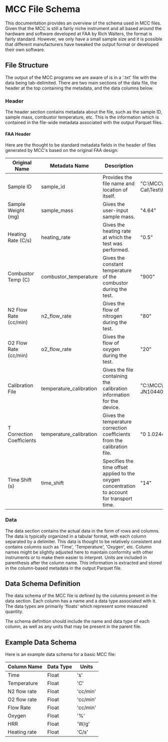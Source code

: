 # MCC File Schema

This documentation provides an overview of the schema used in MCC files. Given that the MCC is still a fairly niche instrument and all based around the hardware and software developed at FAA by Rich Walters, the format is fairly standard. However, we only have a small sample size and it is possible that different manufacturers have tweaked the output format or developed their own software.

## File Structure

The output of the MCC programs we are aware of is in a '.txt' file with the data being tab-delimited. There are two main sections of the data file, the header at the top containing the metadata, and the data columns below.

### Header

The header section contains metadata about the file, such as the sample ID, sample mass, combustor temperature, etc. This is the information which is contained in the file-wide metadata associated with the output Parquet files.

#### FAA Header
Here are the thought to be standard metadata fields in the header of files generated by MCC's based on the original FAA design:

| Original Name         | Metadata Name           | Description                                                     | Example                                                         | Output Example                                                   |
|-----------------------|-------------------------|-----------------------------------------------------------------|-----------------------------------------------------------------|------------------------------------------------------------------|
| Sample ID             | sample_id               | Provides the file name and location of itself.                  | "C:\MCC\MCC Cal\Test\Hemp_Sheets_MCC_30K_min_220112_R1.txt"     | {"sample_id": "C:\MCC\MCC Cal\Test\Hemp_Sheets_MCC_30K_min_220112_R1.txt"} |
| Sample Weight (mg)    | sample_mass             | Gives the user-input sample mass.                               | "4.64"                                                          | {"sample_mass": {"value":4.64, "unit": "mg"}}                   |
| Heating Rate (C/s)    | heating_rate            | Gives the heating rate at which the test was performed.         | "0.5"                                                           | {"heating_rate": {"value" : 0.5, "unit" : "°C/s"}}               |
| Combustor Temp (C)    | combustor_temperature   | Gives the constant temperature of the combustor during the test.| "900"                                                           | {"combustor_temperature": {"value":900, "unit":"°C"}}            |
| N2 Flow Rate (cc/min) | n2_flow_rate            | Gives the flow of nitrogen during the test.                     | "80"                                                            | {"n2_flow_rate": {"value":80, "unit":"ml/min"}}                 |
| O2 Flow Rate (cc/min) | o2_flow_rate            | Gives the flow of oxygen during the test.                       | "20"                                                            | {"o2_flow_rate": {"value":20, "unit":"ml/min"}}                 |
| Calibration File      | temperature_calibration | Gives the file containing the calibration information for the device. | "C:\MCC\MCC Cal\Coeff1 JN10440_30_210304.txt.txt"           | {"temperature_calibration" : {"file" : "C:\MCC\MCC Cal\Coeff1 JN10440_30_210304.txt.txt"}} |
| T Correction Coefficients | temperature_calibration | Gives the temperature correction coefficients from the calibration file. | "0	1.024463	0" | {"temperature_calibration" : {"coefficients" : [0, 1.024463, 0]}} |
| Time Shift (s)       | time_shift              | Specifies the time offset applied to the oxygen concentration to account for transport time. | "14" | {"time_shift": {"value":14, "unit":"s"}} |

### Data

The data section contains the actual data in the form of rows and columns. The data is typically organized in a tabular format, with each column separated by a delimiter. This data is thought to be relatively consistent and contains columns such as 'Time', 'Temperature', 'Oxygen', etc. Column names might be slightly adjusted here to maintain conformity with other instruments or to make them easier to interpret. Units are included in parenthesis after the column name. This information is extracted and stored in the column-based metadata in the output Parquet file.

## Data Schema Definition

The data schema of the MCC file is defined by the columns present in the data section. Each column has a name and a data type associated with it. The data types are primarily 'floats' which represent some measured quantity.

The schema definition should include the name and data type of each column, as well as any units that may be present in the parent file.

## Example Data Schema

Here is an example data schema for a basic MCC file:

| Column Name   | Data Type | Units     |
| ------------- | --------- | --------- |
| Time          | Float     | 's'       |
| Temperature   | Float     | 'C'       |
| N2 flow rate  | Float     | 'cc/min'  |
| O2 flow rate  | Float     | 'cc/min'  |
| Flow Rate     | Float     | 'cc/min'  |
| Oxygen        | Float     | '%'       |
| HRR           | Float     | 'W/g'     |
| Heating rate  | Float     | 'C/s'     |
